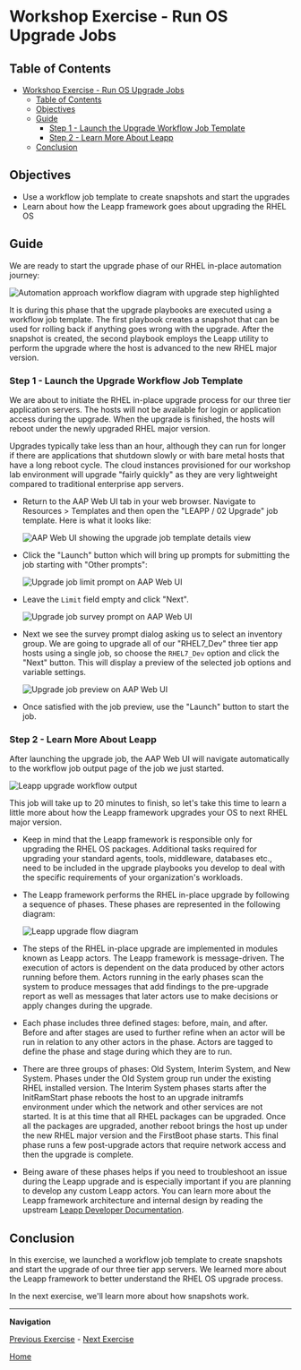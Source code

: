 # Workshop Exercise - Run OS Upgrade Jobs

## Table of Contents

- [Workshop Exercise - Run OS Upgrade Jobs](#workshop-exercise---run-os-upgrade-jobs)
  - [Table of Contents](#table-of-contents)
  - [Objectives](#objectives)
  - [Guide](#guide)
    - [Step 1 - Launch the Upgrade Workflow Job Template](#step-1---launch-the-upgrade-workflow-job-template)
    - [Step 2 - Learn More About Leapp](#step-2---learn-more-about-leapp)
  - [Conclusion](#conclusion)

## Objectives

* Use a workflow job template to create snapshots and start the upgrades
* Learn about how the Leapp framework goes about upgrading the RHEL OS

## Guide

We are ready to start the upgrade phase of our RHEL in-place automation journey:

![Automation approach workflow diagram with upgrade step highlighted](images/ripu-workflow-hl-upgrade.svg)

It is during this phase that the upgrade playbooks are executed using a workflow job template. The first playbook creates a snapshot that can be used for rolling back if anything goes wrong with the upgrade. After the snapshot is created, the second playbook employs the Leapp utility to perform the upgrade where the host is advanced to the new RHEL major version.

### Step 1 - Launch the Upgrade Workflow Job Template

We are about to initiate the RHEL in-place upgrade process for our three tier application servers. The hosts will not be available for login or application access during the upgrade. When the upgrade is finished, the hosts will reboot under the newly upgraded RHEL major version.

Upgrades typically take less than an hour, although they can run for longer if there are applications that shutdown slowly or with bare metal hosts that have a long reboot cycle. The cloud instances provisioned for our workshop lab environment will upgrade "fairly quickly" as they are very lightweight compared to traditional enterprise app servers.

- Return to the AAP Web UI tab in your web browser. Navigate to Resources > Templates and then open the "LEAPP / 02 Upgrade" job template. Here is what it looks like:

  ![AAP Web UI showing the upgrade job template details view](images/upgrade_template.png)

- Click the "Launch" button which will bring up prompts for submitting the job starting with "Other prompts":

  ![Upgrade job limit prompt on AAP Web UI](images/upgrade_limit_prompt.png)

- Leave the `Limit` field empty and click "Next".

  ![Upgrade job survey prompt on AAP Web UI](images/upgrade_survey_prompt.png)

- Next we see the survey prompt dialog asking us to select an inventory group. We are going to upgrade all of our "RHEL7_Dev" three tier app hosts using a single job, so choose the `RHEL7_Dev` option and click the "Next" button. This will display a preview of the selected job options and variable settings.

  ![Upgrade job preview on AAP Web UI](images/upgrade_preview.png)

- Once satisfied with the job preview, use the "Launch" button to start the job.

### Step 2 - Learn More About Leapp

After launching the upgrade job, the AAP Web UI will navigate automatically to the workflow job output page of the job we just started.

  ![Leapp upgrade workflow output](images/upgrade_workflow_output.png)

This job will take up to 20 minutes to finish, so let's take this time to learn a little more about how the Leapp framework upgrades your OS to next RHEL major version.

- Keep in mind that the Leapp framework is responsible only for upgrading the RHEL OS packages. Additional tasks required for upgrading your standard agents, tools, middleware, databases etc., need to be included in the upgrade playbooks you develop to deal with the specific requirements of your organization's workloads.

- The Leapp framework performs the RHEL in-place upgrade by following a sequence of phases. These phases are represented in the following diagram:

  ![Leapp upgrade flow diagram](images/inplace-upgrade-workflow-gbg.svg)

- The steps of the RHEL in-place upgrade are implemented in modules known as Leapp actors. The Leapp framework is message-driven. The execution of actors is dependent on the data produced by other actors running before them. Actors running in the early phases scan the system to produce messages that add findings to the pre-upgrade report as well as messages that later actors use to make decisions or apply changes during the upgrade.

- Each phase includes three defined stages: before, main, and after. Before and after stages are used to further refine when an actor will be run in relation to any other actors in the phase. Actors are tagged to define the phase and stage during which they are to run.

- There are three groups of phases: Old System, Interim System, and New System. Phases under the Old System group run under the existing RHEL installed version. The Interim System phases starts after the InitRamStart phase reboots the host to an upgrade initramfs environment under which the network and other services are not started. It is at this time that all RHEL packages can be upgraded. Once all the packages are upgraded, another reboot brings the host up under the new RHEL major version and the FirstBoot phase starts. This final phase runs a few post-upgrade actors that require network access and then the upgrade is complete.

- Being aware of these phases helps if you need to troubleshoot an issue during the Leapp upgrade and is especially important if you are planning to develop any custom Leapp actors. You can learn more about the Leapp framework architecture and internal design by reading the upstream [Leapp Developer Documentation](https://leapp.readthedocs.io/en/latest/index.html).

## Conclusion

In this exercise, we launched a workflow job template to create snapshots and start the upgrade of our three tier app servers. We learned more about the Leapp framework to better understand the RHEL OS upgrade process.

In the next exercise, we'll learn more about how snapshots work.

---

**Navigation**

[Previous Exercise](../1.6-custom-modules/README.md) - [Next Exercise](../2.2-snapshots/README.md)

[Home](../README.md)
